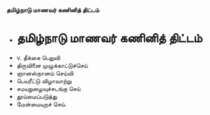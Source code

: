 **தமிழ்நாடு மாணவர் கணினித் திட்டம்**
- # தமிழ்நாடு மாணவர் கணினித் திட்டம்
- v. தீக்கை பெறுவி
- திருவினை முழுக்காட்டுச்செய்
- ஞானஸ்நானம் செய்வி
- பெயரீட்டு விழாவாற்று
- சமயநுழைவுச்சடங்கு செய்
- தூய்மைப்படுத்து
- மேன்மையுறச் செய்.


